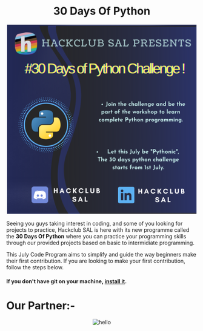 <h1 align="center">30 Days Of Python</h1>
<p align="center"> <img src="./image/announcement.png" alt="hello" width="500" /></p>


 Seeing you guys taking interest in coding, and some of you looking for projects to practice, Hackclub SAL is here with its new programme called the <b>30 Days Of Python</b> where you can practice your programming skills through our provided projects based on basic to intermidiate programming.


This July Code Program aims to simplify and guide the way beginners make their first contribution. If you are looking to make your first contribution, follow the steps below.

#### If you don't have git on your machine, [install it](https://help.github.com/articles/set-up-git/).


<h1 align="left">Our Partner:-</h1>
<p align="center"> <img src="./image/officialpartner.png" alt="hello" width="500" /></p>





